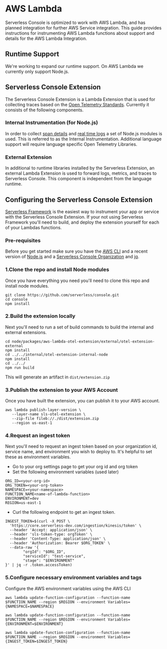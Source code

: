 <!--
title: AWS Lambda
menuText: AWS Lambda
description: An overview of the AWS Lambda Integration
menuOrder: 6
-->

# AWS Lambda

Serverless Console is optimized to work with AWS Lambda, and has planned integration
for further AWS Service integration. This guide provides instructions
for instrumenting AWS Lambda functions about support and details for the
AWS Lambda Integration.

## Runtime Support
We're working to expand our runtime support. 
On AWS Lambda we currently only support Node.js.

## Serverless Console Extension
The Serverless Console Extension is a Lambda Extension that is
used for collecting traces based on the
[Open Telemetry Standards](https://github.com/open-telemetry/opentelemetry-specification/blob/main/specification/trace/semantic_conventions/http.md#common-attributes). Currently
it consists of the following components.

### Internal Instrumentation (for Node.js)
In order to collect [span details](traces.md#spans) and [real time logs](logs.md#real-time-logging-in-dev-mode)
a set of Node.js modules is used. This is referred to as the Internal Instrumentation. 
Additional language support will require language specific Open Telemetry Libraries.

### External Extension
In additional to runtime libraries installed by the Serverless Extension, an external
Lambda Extension is used to forward logs, metrics, and traces to
Serverless Console. This component is independent from the language runtime.

## Configuring the Serverless Console Extension
[Serverless Framework](../index.md) is the easiest way to instrument your app or
service with the Serverless Console Extension. If your not using 
Serverless Framework you'll need to build, and deploy the extension 
yourself for each of your Lambdas functions. 

### Pre-requisites
Before you get started make sure you have the [AWS CLI](https://docs.aws.amazon.com/cli/latest/userguide/getting-started-install.html)
and a recent version of [Node.js](https://nodejs.dev/learn/how-to-install-nodejs) and a 
[Serverless Console Organization](https://console.serverless.com?ref_website=https%3A%2F%2Fwww.serverless.com%2Fconsole%2Fdocs%2F) and [jq]().

### 1.Clone the repo and install Node modules
Once you have everything you need you'll need to clone this repo
and install node modules.

```text
git clone https://github.com/serverless/console.git
cd console
npm install
```

### 2.Build the extension locally
Next you'll need to run a set of build commands to build
the internal and external extensions.

```
cd node/packages/aws-lambda-otel-extension/external/otel-extension-external
npm install
cd ../../internal/otel-extension-internal-node
npm install
cd ../../
npm run build
```
This will generate an artifact in `dist/extension.zip`

### 3.Publish the extension to your AWS Account
Once you have built the extension, you can publish it 
to your AWS account.

```text
aws lambda publish-layer-version \
   --layer-name sls-otel-extension \
   --zip-file fileb://./dist/extension.zip 
   --region us-east-1 
```

### 4.Request an ingest token
Next you'll need to request an ingest token based on your 
organization id, service name, and environment you wish to
deploy to. It's helpful to set these as environment variables.

* Go to your org settings page to get your org id and org token
* Set the following environment variables (used later)

```text
ORG_ID=<your-org-id> 
ORG_TOKEN=<your-org-token>
NAMESPACE=<your-namespace>
FUNCTION_NAME<name-of-lambda-function>
ENVIRONMENT=dev
REGION=us-east-1
```

*  Curl the following endpoint to get an ingest token.
```
INGEST_TOKEN=$(curl -X POST \
  'https://core.serverless-dev.com/ingestion/kinesis/token' \
  --header 'Accept: application/json' \
  --header 'sls-token-type: orgToken' \
  --header 'Content-Type: application/json' \
  --header 'Authorization: Bearer $ORG_TOKEN' \
  --data-raw '{
        "orgId": "$ORG_ID",
        "serviceId": "test-service",
        "stage": "$ENVIRONMENT"
}' | jq -r .token.accessToken)
```
### 5.Configure necessary environment variables and tags

Configure the AWS environment variables using the AWS CLI

```text
aws lambda update-function-configuration --function-name $FUNCTION_NAME --region $REGION --environment Variables= {NAMESPACE=$NAMESPACE}

aws lambda update-function-configuration --function-name $FUNCTION_NAME --region $REGION --environment Variables= {ENVIRONMENT=$ENVIRONMENT}

aws lambda update-function-configuration --function-name $FUNCTION_NAME --region $REGION --environment Variables= {INGEST_TOKEN=$INGEST_TOKEN}

```
